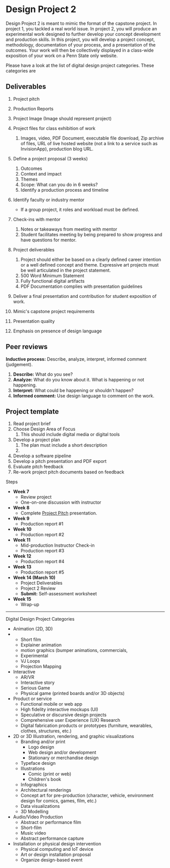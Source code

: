 # Design Project 2

Design Project 2 is meant to mimic the format of the capstone project. In project 1, you tackled a real world issue. In project 2, you will produce an experimental work designed to further develop your concept development and production skills. In this project, you will develop a project concept, methodology, documentation of your process, and a presentation of the outcomes. Your work will then be collectively displayed in a class-wide exposition of your work on a Penn State only website.

Please have a look at the list of digital design project categories. These categories are

## Deliverables

1. Project pitch
2. Production Reports
3. Project Image \(Image should represent project\)
4. Project files for class exhibition of work  
   1. Images, video, PDF Document, executable file download, Zip archive of files, URL of live hosted website \(not a link to a service such as InvisionApp\), production blog URL.

5. Define a project proposal \(3 weeks\)  
   1. Outcomes  
   2. Context and impact  
   3. Themes  
   4. Scope: What can you do in 6 weeks?  
   5. Identify a production process and timeline

6. Identify faculty or industry mentor

   * If a group project, it roles and workload must be defined.

7. Check-ins with mentor  
   1. Notes or takeaways from meeting with mentor  
   2. Student facilitates meeting by being prepared to show progress and have questions for mentor.

8. Project deliverables
   1. Project should either be based on a clearly defined career intention or a well defined concept and theme. Expressive art projects must be well articulated in the project statement.
   2. 500 Word Minimum Statement
   3. Fully functional digital artifacts
   4. PDF Documentation complies with presentation guidelines
9. Deliver a final presentation and contribution for student exposition of work.
10. Mimic's capstone project requirements
11. Presentation quality
12. Emphasis on presence of design language

## Peer reviews

**Inductive process:** Describe, analyze, interpret, informed comment \(judgement\).

1. **Describe:** What do you see?
2. **Analyze:** What do you know about it. What is happening or not happening.
3. **Interpret:** What could be happening or shouldn't happen?
4. **Informed comment:** Use design language to comment on the work.

## Project template

1. Read project brief
2. Choose Design Area of Focus
   1. This should include digital media or digital tools
3. Develop a project plan
   1. The plan must include a short description
   2. 
4. Develop a software pipeline
5. Develop a pitch presentation and PDF export
6. Evaluate pitch feedback
7. Re-work project pitch documents based on feedback

Steps

* **Week 7**
  * Review project
  * One-on-one discussion with instructor
* **Week 8**
  * Complete [Project Pitch](https://docs.google.com/presentation/d/18axoU6gGRm4WKSymIncrGnDJcreFqxnrvFwj3VT80lI/edit#slide=id.g503a3ef17c_0_40) presentation.
* **Week 9**
  * Production report \#1
* **Week 10**
  * Production report \#2
* **Week 11**
  * Mid-production Instructor Check-in
  * Production report \#3
* **Week 12**
  * Production report \#4
* **Week 13**
  * Production report \#5
* **Week 14 \(March 10\)**
  * Project Deliverables
  * Project 2 Review
  * **Submit:** Self-assessment worksheet
* **Week 15**
  * Wrap-up

---

Digital Design Project Categories

* Animation \(2D, 3D\)
* * Short film
  * Explainer animation
  * motion graphics \(bumper animations, commercials, 
  * Experimental
  * VJ Loops
  * Projection Mapping
* Interactive
  * AR/VR
  * Interactive story
  * Serious Game
  * Physical game \(printed boards and/or 3D objects\)
* Product or service
  * Functional mobile or web app
  * High fidelity interactive mockups \(UI\)
  * Speculative or discursive design projects
  * Comprehensive user Experience \(UX\) Research
  * Digital fabrication products or prototypes \(furniture, wearables, clothes, structures, etc.\) 
* 2D or 3D Illustration, rendering, and graphic visualizations
  * Branding and/or print
    * Logo design
    * Web design and/or development
    * Stationary or merchandise design
  * Typeface design
  * Illustrations
    * Comic \(print or web\)
    * Children's book
  * Infographics
  * Architectural renderings
  * Concept art for pre-production \(character, vehicle, environment design for comics, games, film, etc.\)
  * Data visualizations
  * 3D Modelling
* Audio/Video Production
  * Abstract or performance film
  * Short-film
  * Music video
  * Abstract performance capture
* Installation or physical design intervention
  * Physical computing and IoT device
  * Art or design installation proposal
  * Organize design-based event



